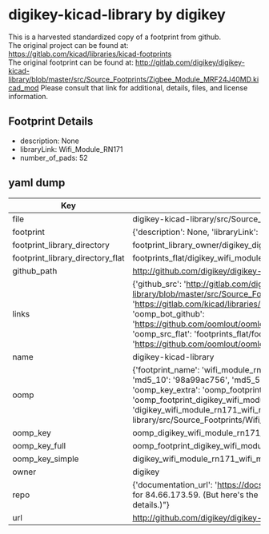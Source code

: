 # digikey-kicad-library by digikey  
This is a harvested standardized copy of a footprint from github.  
The original project can be found at:  
https://gitlab.com/kicad/libraries/kicad-footprints  
The original footprint can be found at:
http://gitlab.com/digikey/digikey-kicad-library/blob/master/src/Source_Footprints/Zigbee_Module_MRF24J40MD.kicad_mod
Please consult that link for additional, details, files, and license information.  
## Footprint Details
* description: None  
* libraryLink: Wifi_Module_RN171  
* number_of_pads: 52  
## yaml dump  
| Key | Value |  
| --- | --- |  
| file | digikey-kicad-library/src/Source_Footprints/Wifi_Module_RN171.kicad_mod |  
| footprint | {'description': None, 'libraryLink': 'Wifi_Module_RN171', 'number_of_pads': 52} |  
| footprint_library_directory | footprint_library_owner/digikey_digikey-kicad-library |  
| footprint_library_directory_flat | footprints_flat/digikey_wifi_module_rn171_wifi_module_rn171/working |  
| github_path | http://github.com/digikey/digikey-kicad-library/blob/master/src/Source_Footprints/Wifi_Module_RN171.kicad_mod |  
| links | {'github_src': 'http://gitlab.com/digikey/digikey-kicad-library/blob/master/src/Source_Footprints/Zigbee_Module_MRF24J40MD.kicad_mod', 'github_src_repo': 'https://gitlab.com/kicad/libraries/kicad-footprints', 'oomp_bot': 'footprints/digikey_wifi_module_rn171_wifi_module_rn171/working', 'oomp_bot_github': 'https://github.com/oomlout/oomlout_oomp_footprint_bot/tree/main/footprints/digikey_wifi_module_rn171_wifi_module_rn171/working', 'oomp_src_flat': 'footprints_flat/footprints_flat/digikey_wifi_module_rn171_wifi_module_rn171/working', 'oomp_src_flat_github': 'https://github.com/oomlout/oomlout_oomp_footprint_src/tree/main/footprints_flat/digikey_wifi_module_rn171_wifi_module_rn171/working'} |  
| name | digikey-kicad-library |  
| oomp | {'footprint_name': 'wifi_module_rn171', 'library_name': 'wifi_module_rn171_kicad_mod', 'md5': '98a99ac75618a91afad266e30dcc4a80', 'md5_10': '98a99ac756', 'md5_5': '98a99', 'md5_6': '98a99a', 'oomp_key': 'oomp_digikey_wifi_module_rn171_wifi_module_rn171', 'oomp_key_extra': 'oomp_footprint_digikey_wifi_module_rn171_wifi_module_rn171', 'oomp_key_full': 'oomp_footprint_digikey_wifi_module_rn171_wifi_module_rn171_98a99a', 'oomp_key_simple': 'digikey_wifi_module_rn171_wifi_module_rn171', 'original_filename': 'digikey-kicad-library/src/Source_Footprints/Wifi_Module_RN171.kicad_mod', 'owner_name': 'digikey'} |  
| oomp_key | oomp_digikey_wifi_module_rn171_wifi_module_rn171 |  
| oomp_key_full | oomp_footprint_digikey_wifi_module_rn171_wifi_module_rn171 |  
| oomp_key_simple | digikey_wifi_module_rn171_wifi_module_rn171 |  
| owner | digikey |  
| repo | {'documentation_url': 'https://docs.github.com/rest/overview/resources-in-the-rest-api#rate-limiting', 'message': "API rate limit exceeded for 84.66.173.59. (But here's the good news: Authenticated requests get a higher rate limit. Check out the documentation for more details.)"} |  
| url | http://github.com/digikey/digikey-kicad-library |  

